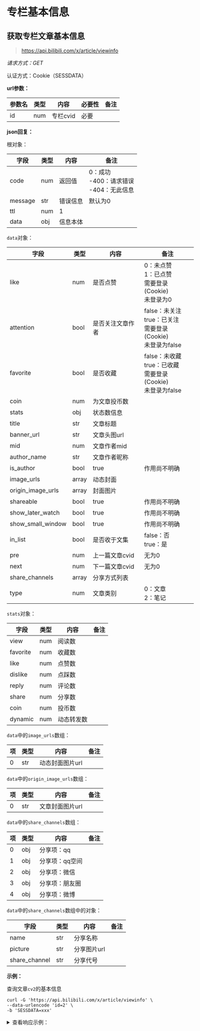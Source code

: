 # 专栏基本信息

## 获取专栏文章基本信息

> https://api.bilibili.com/x/article/viewinfo

*请求方式：GET*

认证方式：Cookie（SESSDATA）

**url参数：**

| 参数名 | 类型 | 内容     | 必要性 | 备注 |
| ------ | ---- | -------- | ------ | ---- |
| id     | num  | 专栏cvid | 必要   |      |

**json回复：**

根对象：

| 字段    | 类型 | 内容     | 备注                                            |
| ------- | ---- | -------- | ----------------------------------------------- |
| code    | num  | 返回值   | 0：成功<br />-400：请求错误<br />-404：无此信息 |
| message | str  | 错误信息 | 默认为0                                         |
| ttl     | num  | 1        |                                                 |
| data    | obj  | 信息本体 |                                                 |

`data`对象：

| 字段              | 类型   | 内容             | 备注                                                         |
| ----------------- | ------ | ---------------- | ------------------------------------------------------------ |
| like              | num    | 是否点赞         | 0：未点赞<br />1：已点赞<br />需要登录(Cookie) <br />未登录为0 |
| attention         | bool   | 是否关注文章作者 | false：未关注<br />true：已关注<br />需要登录(Cookie) <br />未登录为false |
| favorite          | bool   | 是否收藏         | false：未收藏<br />true：已收藏<br />需要登录(Cookie) <br />未登录为false |
| coin              | num    | 为文章投币数     |                                                              |
| stats             | obj    | 状态数信息       |                                                              |
| title             | str    | 文章标题         |                                                              |
| banner_url        | str    | 文章头图url      |                                                              |
| mid               | num    | 文章作者mid      |                                                              |
| author_name       | str    | 文章作者昵称     |                                                              |
| is_author         | bool   | true             | 作用尚不明确                                                 |
| image_urls        | array | 动态封面         |                                                              |
| origin_image_urls | array | 封面图片         |                                                              |
| shareable         | bool   | true             | 作用尚不明确                                                 |
| show_later_watch  | bool   | true             | 作用尚不明确                                                 |
| show_small_window | bool   | true             | 作用尚不明确                                                 |
| in_list           | bool   | 是否收于文集     | false：否<br />true：是                                      |
| pre               | num    | 上一篇文章cvid   | 无为0                                                        |
| next              | num    | 下一篇文章cvid   | 无为0                                                        |
| share_channels    | array | 分享方式列表     |                                                               |
| type              | num    | 文章类别   | 0：文章<br />2：笔记                                                |


`stats`对象：

| 字段     | 类型 | 内容       | 备注 |
| -------- | ---- | ---------- | ---- |
| view     | num  | 阅读数     |      |
| favorite | num  | 收藏数     |      |
| like     | num  | 点赞数     |      |
| dislike  | num  | 点踩数     |      |
| reply    | num  | 评论数     |      |
| share    | num  | 分享数     |      |
| coin     | num  | 投币数     |      |
| dynamic  | num  | 动态转发数 |      |

`data`中的`image_urls`数组：

| 项   | 类型 | 内容            | 备注 |
| ---- | ---- | --------------- | ---- |
| 0    | str  | 动态封面图片url |      |

`data`中的`origin_image_urls`数组：

| 项   | 类型 | 内容            | 备注 |
| ---- | ---- | --------------- | ---- |
| 0    | str  | 文章封面图片url |      |

`data`中的`share_channels`数组：

| 项   | 类型 | 内容           | 备注 |
| ---- | ---- | -------------- | ---- |
| 0    | obj  | 分享项：qq     |      |
| 1    | obj  | 分享项：qq空间 |      |
| 2    | obj  | 分享项：微信   |      |
| 3    | obj  | 分享项：朋友圈 |      |
| 4    | obj  | 分享项：微博   |      |

`data`中的`share_channels`数组中的对象：

| 字段          | 类型 | 内容        | 备注 |
| ------------- | ---- | ----------- | ---- |
| name          | str  | 分享名称    |      |
| picture       | str  | 分享图片url |      |
| share_channel | str  | 分享代号    |      |

**示例：**

查询文章`cv2`的基本信息

```shell
curl -G 'https://api.bilibili.com/x/article/viewinfo' \
--data-urlencode 'id=2' \
-b 'SESSDATA=xxx'
```

<details>
<summary>查看响应示例：</summary>

```json
{
    "code": 0,
    "message": "0",
    "ttl": 1,
    "data": {
        "like": 0,
        "attention": false,
        "favorite": false,
        "coin": 0,
        "stats": {
            "view": 1072619,
            "favorite": 5481,
            "like": 16465,
            "dislike": 0,
            "reply": 1865,
            "share": 351,
            "coin": 3436,
            "dynamic": 37
        },
        "title": "专栏行为准则  ",
        "banner_url": "https://i0.hdslb.com/bfs/article/131b1d41b857d5308f5bff36591d117bddc48d96.jpg@90p.webp",
        "mid": 144900660,
        "author_name": "专栏小天使",
        "is_author": true,
        "image_urls": [
            "https://i0.hdslb.com/bfs/article/0a72422ce8e77d8512f010d93b1b7f9bc4e64e52.jpg"
        ],
        "origin_image_urls": [
            "https://i0.hdslb.com/bfs/article/131b1d41b857d5308f5bff36591d117bddc48d96.jpg"
        ],
        "shareable": true,
        "show_later_watch": true,
        "show_small_window": true,
        "in_list": false,
        "pre": 115914,
        "next": 38575,
        "share_channels": [
            {
                "name": "QQ",
                "picture": "https://i0.hdslb.com/bfs/album/114ccfb3a999df9c4d11f274c8c61a804c8f8803.png",
                "share_channel": "QQ"
            },
            {
                "name": "QQ空间",
                "picture": "https://i0.hdslb.com/bfs/album/30e9608bbce725bca45b5910866f60ab4d5e18b3.png",
                "share_channel": "QZONE"
            },
            {
                "name": "微信",
                "picture": "https://i0.hdslb.com/bfs/album/658af3c22431cd78bb7c50be3394f7c032eba12c.png",
                "share_channel": "WEIXIN"
            },
            {
                "name": "朋友圈",
                "picture": "https://i0.hdslb.com/bfs/album/c1ebcec8c5302f29f792d15f04e0d6dcef53ec27.png",
                "share_channel": "WEIXIN_MONMENT"
            },
            {
                "name": "微博",
                "picture": "https://i0.hdslb.com/bfs/album/3707fc23f7d3e24022712320284b0de9aa78c87d.png",
                "share_channel": "SINA"
            }
        ],
        "type": 0,
        "video_url": "",
        "location": "",
        "disable_share": false
    }
}
```

</details>
